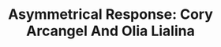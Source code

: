 ---
ee_id: '4421'
site: '1'
type: '5'
title: 'Asymmetrical Response: Cory Arcangel And Olia Lialina'
url: asymmetrical-response-ibiza
year: '2017'
venue: Art Projects Ibiza & Lune Rouge
state_country: Ibiza
pitch: The last one of the 2 year touring showz w Olia Lialina! Had a big room club,
  pop-up, concert LED and even lasers. Ran during the Ibiza “season”. :)
ps: ''
imgs: art-projects-ibiza-2017-06-2017-19-install-database-er--2rUT.jpg,art-projects-ibiza-2017-06-2017-18-install-database-er--OnMP.jpg,art-projects-ibiza-2017-06-installation-database-ER-23.jpg,art-projects-ibiza-2017-06-install-database-21-ER.jpg,art-projects-ibiza-2017-06-install-database-06.jpg,art-projects-ibiza-2017-06-install-database-16-ER.jpg,art-projects-ibiza-2017-06-install-database-10-ER.jpg,art-projects-ibiza-2017-06-install-database-08-ER.jpg,art-projects-ibiza-2017-06-install-database-22-ER.jpg,art-projects-ibiza-2017-06-install-database-17-ER.jpg,art-projects-ibiza-2017-06-install-database-09-ER.jpg,art-projects-ibiza-2017-06-install-database-12-ER.jpg,art-projects-ibiza-2017-06-install-database-20-ER.jpg,ar-ibiza-2018-06-database-er--t2wF.jpg
things: "[147] [2010-079-skipping-stones] 2010-079 Skipping Stones,[2217] [2011-156-audmcrs-installation]
  2011-156 The AUDMCRS Underground Dance Music Collection of Recorded Sound,[4239]
  [2014-051-you-only-live-once] 2014-051 You Only Live Once,[4251] [2015-001-high-lyfe]
  2015-001 High Lyfe,[4253] [2015-003-clarity] 2015-003 Clarity,[4260] [2015-014-hot-topics]
  2015-014 Hot Topics,[4263] [2015-027-fucks] 2015-027 Fucks,[4265] [2015-053-snowbunny-lakes]
  2015-053 Snowbunny / Lakes,[4379] [2017-001-call-of-duty] 2017-001 Call of Duty,[4381]
  [2017-005-dunk] 2017-005 Dunk,[4382] [2017-016-photoshop-cs] 2017-016 Photoshop
  CS,[4383] [2017-023-three-stripes] 2017-023 Three stripes,[4390] [2017-041-asymmetrical-response-reader-ibiza]
  2017-041 Asymmetrical Response Reader: Ibiza (SRF-041),[4416] [2017-020-asymmetrical-response]
  2017-020 Asymmetrical Response"
layout: shows
---